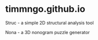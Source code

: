 # timmngo.github.io

Struc - a simple 2D structural analysis tool

Nona - a 3D nonogram puzzle generator